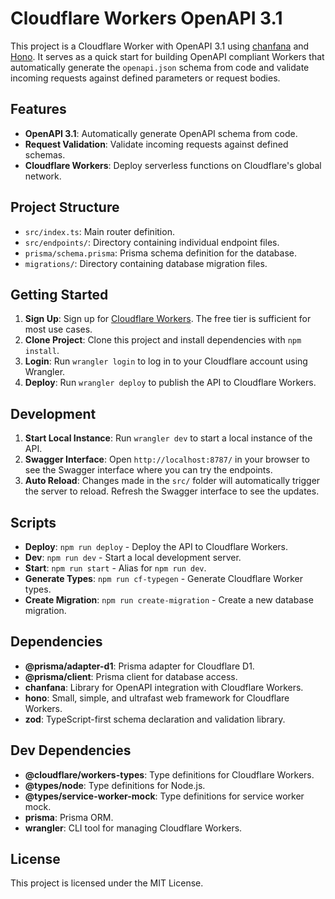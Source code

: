 # Cloudflare Workers OpenAPI 3.1

This project is a Cloudflare Worker with OpenAPI 3.1 using [chanfana](https://github.com/cloudflare/chanfana) and [Hono](https://github.com/honojs/hono). It serves as a quick start for building OpenAPI compliant Workers that automatically generate the `openapi.json` schema from code and validate incoming requests against defined parameters or request bodies.

## Features

- **OpenAPI 3.1**: Automatically generate OpenAPI schema from code.
- **Request Validation**: Validate incoming requests against defined schemas.
- **Cloudflare Workers**: Deploy serverless functions on Cloudflare's global network.

## Project Structure

- `src/index.ts`: Main router definition.
- `src/endpoints/`: Directory containing individual endpoint files.
- `prisma/schema.prisma`: Prisma schema definition for the database.
- `migrations/`: Directory containing database migration files.

## Getting Started

1. **Sign Up**: Sign up for [Cloudflare Workers](https://workers.dev). The free tier is sufficient for most use cases.
2. **Clone Project**: Clone this project and install dependencies with `npm install`.
3. **Login**: Run `wrangler login` to log in to your Cloudflare account using Wrangler.
4. **Deploy**: Run `wrangler deploy` to publish the API to Cloudflare Workers.

## Development

1. **Start Local Instance**: Run `wrangler dev` to start a local instance of the API.
2. **Swagger Interface**: Open `http://localhost:8787/` in your browser to see the Swagger interface where you can try the endpoints.
3. **Auto Reload**: Changes made in the `src/` folder will automatically trigger the server to reload. Refresh the Swagger interface to see the updates.

## Scripts

- **Deploy**: `npm run deploy` - Deploy the API to Cloudflare Workers.
- **Dev**: `npm run dev` - Start a local development server.
- **Start**: `npm run start` - Alias for `npm run dev`.
- **Generate Types**: `npm run cf-typegen` - Generate Cloudflare Worker types.
- **Create Migration**: `npm run create-migration` - Create a new database migration.

## Dependencies

- **@prisma/adapter-d1**: Prisma adapter for Cloudflare D1.
- **@prisma/client**: Prisma client for database access.
- **chanfana**: Library for OpenAPI integration with Cloudflare Workers.
- **hono**: Small, simple, and ultrafast web framework for Cloudflare Workers.
- **zod**: TypeScript-first schema declaration and validation library.

## Dev Dependencies

- **@cloudflare/workers-types**: Type definitions for Cloudflare Workers.
- **@types/node**: Type definitions for Node.js.
- **@types/service-worker-mock**: Type definitions for service worker mock.
- **prisma**: Prisma ORM.
- **wrangler**: CLI tool for managing Cloudflare Workers.

## License

This project is licensed under the MIT License.